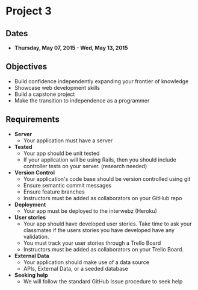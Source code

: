 # Project 3

## Dates

* **Thursday, May 07, 2015 - Wed, May 13, 2015**

## Objectives

* Build confidence independently expanding your frontier of knowledge
* Showcase web development skills
* Build a capstone project
* Make the transition to independence as a programmer

## Requirements

* **Server**
  * Your application must have a server
* **Tested**
  * Your app should be unit tested
  * If your application will be using Rails, then you should include controller
    tests on your server. (research needed)
* **Version Control**
  * Your application's code base should be version controlled using git
  * Ensure semantic commit messages
  * Ensure feature branches
  * Instructors must be added as collaborators on your GitHub repo
* **Deployment**
  * Your app must be deployed to the interwebz (Heroku)
* **User stories**
  * Your app should have developed user stories. Take time to ask your classmates if the users stories you have developed have any validation.
  * You must track your user stories through a Trello Board
  * Instructors must be added as collaborators on your Trello Board.
* **External Data**
  * Your application should make use of a data source
  * APIs, External Data, or a seeded database
* **Seeking help**
  * We will follow the standard GitHub Issue procedure to seek help
